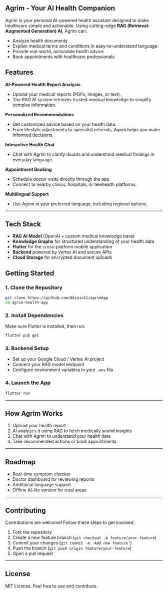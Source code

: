 ## Agrim - Your AI Health Companion

Agrim is your personal AI-powered health assistant designed to make healthcare simple and actionable. Using cutting-edge **RAG (Retrieval-Augmented Generation) AI**, Agrim can:

- Analyze health documents  
- Explain medical terms and conditions in easy-to-understand language  
- Provide real-world, actionable health advice  
- Book appointments with healthcare professionals


## Features

**AI-Powered Health Report Analysis**  
- Upload your medical reports (PDFs, images, or text).  
- The RAG AI system retrieves trusted medical knowledge to simplify complex information.

**Personalized Recommendations**  
- Get customized advice based on your health data.  
- From lifestyle adjustments to specialist referrals, Agrim helps you make informed decisions.

**Interactive Health Chat**  
- Chat with Agrim to clarify doubts and understand medical findings in everyday language.

**Appointment Booking**  
- Schedule doctor visits directly through the app.  
- Connect to nearby clinics, hospitals, or telehealth platforms.

**Multilingual Support**  
- Use Agrim in your preferred language, including regional options.

---

## Tech Stack

- **RAG AI Model** (OpenAI + custom medical knowledge base)  
- **Knowledge Graphs** for structured understanding of your health data  
- **Flutter** for the cross-platform mobile application  
- **Backend** powered by Vertex AI and secure APIs  
- **Cloud Storage** for encrypted document uploads



## Getting Started

### 1. Clone the Repository

```bash
git clone https://github.com/Akioin11/agrimApp
cd agrim-health-app
```

### 2. Install Dependencies

Make sure Flutter is installed, then run:

```bash
flutter pub get
```

### 3. Backend Setup

- Set up your Google Cloud / Vertex AI project  
- Connect your RAG model endpoint  
- Configure environment variables in your `.env` file

### 4. Launch the App

```bash
flutter run
```

---

## How Agrim Works

1. Upload your health report  
2. AI analyzes it using RAG to fetch medically sound insights  
3. Chat with Agrim to understand your health data  
4. Take recommended actions or book appointments

---

## Roadmap

- Real-time symptom checker  
- Doctor dashboard for reviewing reports  
- Additional language support  
- Offline AI-lite version for rural areas

---

## Contributing

Contributions are welcome! Follow these steps to get involved:

1. Fork the repository  
2. Create a new feature branch (`git checkout -b feature/your-feature`)  
3. Commit your changes (`git commit -m 'Add new feature'`)  
4. Push the branch (`git push origin feature/your-feature`)  
5. Open a pull request

---

## License

MIT License. Feel free to use and contribute.